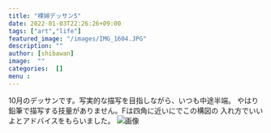 ```yaml
---
title: "裸婦デッサン5"
date: 2022-01-03T22:26:26+09:00
tags: ["art","life"]
featured_image: "/images/IMG_1604.JPG"
description: ""
author: [shibawan]
image:  ""
categories:  []
menu :
---
```

10月のデッサンです。写実的な描写を目指しながら、いつも中途半端。
やはり鉛筆で描写する技量がありません。Fは四角に近いにでこの構図の
入れ方でいいよとアドバイスをもらいました。
![画像](/images/IMG_1604.JPG)
